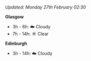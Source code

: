 *Updated: Monday 27th February 02:30*

**Glasgow**

* 3h - 6h: :cloud: Cloudy
* 7h - 14h: :sunny: Clear

**Edinburgh**

* 3h - 14h: :cloud: Cloudy
